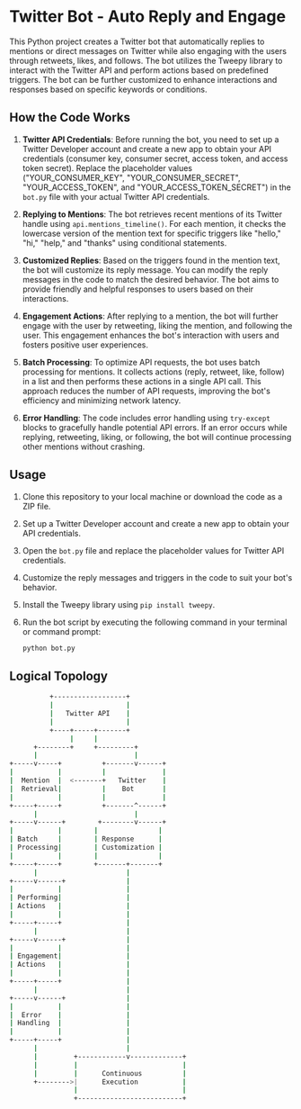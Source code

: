 # Twitter Bot - Auto Reply and Engage

This Python project creates a Twitter bot that automatically replies to mentions or direct messages on Twitter while also engaging with the users through retweets, likes, and follows. The bot utilizes the Tweepy library to interact with the Twitter API and perform actions based on predefined triggers. The bot can be further customized to enhance interactions and responses based on specific keywords or conditions.

## How the Code Works

1. **Twitter API Credentials**:
   Before running the bot, you need to set up a Twitter Developer account and create a new app to obtain your API credentials (consumer key, consumer secret, access token, and access token secret). Replace the placeholder values ("YOUR_CONSUMER_KEY", "YOUR_CONSUMER_SECRET", "YOUR_ACCESS_TOKEN", and "YOUR_ACCESS_TOKEN_SECRET") in the `bot.py` file with your actual Twitter API credentials.

2. **Replying to Mentions**:
   The bot retrieves recent mentions of its Twitter handle using `api.mentions_timeline()`. For each mention, it checks the lowercase version of the mention text for specific triggers like "hello," "hi," "help," and "thanks" using conditional statements.

3. **Customized Replies**:
   Based on the triggers found in the mention text, the bot will customize its reply message. You can modify the reply messages in the code to match the desired behavior. The bot aims to provide friendly and helpful responses to users based on their interactions.

4. **Engagement Actions**:
   After replying to a mention, the bot will further engage with the user by retweeting, liking the mention, and following the user. This engagement enhances the bot's interaction with users and fosters positive user experiences.

5. **Batch Processing**:
   To optimize API requests, the bot uses batch processing for mentions. It collects actions (reply, retweet, like, follow) in a list and then performs these actions in a single API call. This approach reduces the number of API requests, improving the bot's efficiency and minimizing network latency.

6. **Error Handling**:
   The code includes error handling using `try-except` blocks to gracefully handle potential API errors. If an error occurs while replying, retweeting, liking, or following, the bot will continue processing other mentions without crashing.

## Usage

1. Clone this repository to your local machine or download the code as a ZIP file.

2. Set up a Twitter Developer account and create a new app to obtain your API credentials.

3. Open the `bot.py` file and replace the placeholder values for Twitter API credentials.

4. Customize the reply messages and triggers in the code to suit your bot's behavior.

5. Install the Tweepy library using `pip install tweepy`.

6. Run the bot script by executing the following command in your terminal or command prompt:

   ```python
   python bot.py

## Logical Topology
   ```bash
             +------------------+
             |                  |
             |   Twitter API    |
             |                  |
             +----+-----+-------+
                  |     |
         +--------+     +---------+
         |                        |
   +-----v-----+          +-------v------+
   |           |          |              |
   |  Mention  |  <-------+   Twitter    |
   |  Retrieval|          |    Bot       |
   |           |          |              |
   +-----+-----+          +-------^------+
         |                        |
   +-----v------+        +--------v------+
   |           |        |               |
   | Batch     |        | Response      |
   | Processing|        | Customization |
   |           |        |               |
   +-----+-----+        +-------+-------+
         |                      |
   +-----v------+               |
   |           |                |
   | Performing|                |
   | Actions   |                |
   |           |                |
   +-----+-----+                |
         |                      |
   +-----v------+               |
   |           |                |
   | Engagement|                |
   | Actions   |                |
   |           |                |
   +-----+-----+                |
         |                      |
   +-----v------+               |
   |           |                |
   |  Error    |                |
   | Handling  |                |
   |           |                |
   +-----+-----+                |     
         |                      |
         |         +------------v-------------+
         |         |                          |
         |         |      Continuous          |
         +-------->|      Execution           |
                   |                          |
                   +--------------------------+
